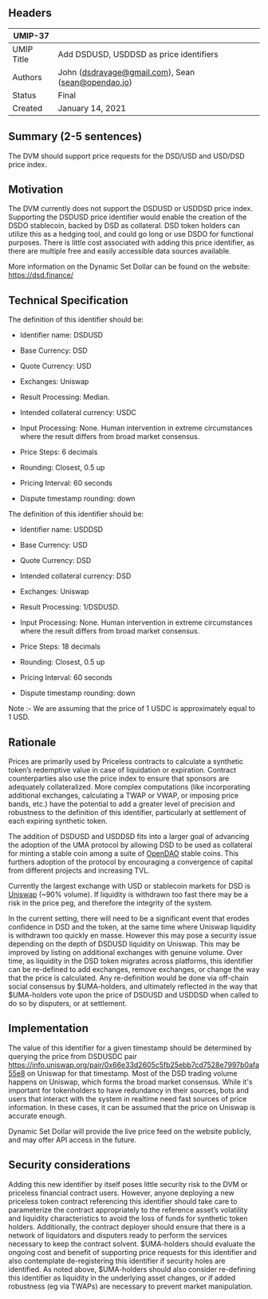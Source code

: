 ## Headers
| UMIP-37    |                                                                                                                                          |
|------------|------------------------------------------------------------------------------------------------------------------------------------------|
| UMIP Title | Add DSDUSD, USDDSD as price identifiers              |
| Authors    | John (dsdravage@gmail.com), Sean (sean@opendao.io) |
| Status     | Final                                                                                                                                    |
| Created    | January 14, 2021                                                                                                                           |

## Summary (2-5 sentences)
The DVM should support price requests for the DSD/USD and USD/DSD price index.

## Motivation
The DVM currently does not support the DSDUSD or USDDSD price index.
Supporting the DSDUSD price identifier would enable the creation of the DSDO stablecoin, backed by DSD as collateral. DSD token holders can utilize this as a hedging tool, and could go long or use DSDO for functional purposes.
There is little cost associated with adding this price identifier, as there are multiple free and easily accessible data sources available.

More information on the Dynamic Set Dollar can be found on the website: https://dsd.finance/

## Technical Specification
The definition of this identifier should be:
- Identifier name: DSDUSD
- Base Currency: DSD
- Quote Currency: USD
- Exchanges: Uniswap
- Result Processing: Median.
- Intended collateral currency: USDC
- Input Processing: None. Human intervention in extreme circumstances where the result differs from broad market consensus.
- Price Steps: 6 decimals

- Rounding: Closest, 0.5 up
- Pricing Interval: 60 seconds
- Dispute timestamp rounding: down

The definition of this identifier should be:
- Identifier name: USDDSD
- Base Currency: USD
- Quote Currency: DSD
- Intended collateral currency: DSD
- Exchanges: Uniswap
- Result Processing: 1/DSDUSD.
- Input Processing: None. Human intervention in extreme circumstances where the result differs from broad market consensus.
- Price Steps: 18 decimals

- Rounding: Closest, 0.5 up
- Pricing Interval: 60 seconds
- Dispute timestamp rounding: down

Note :- We are assuming that the price of 1 USDC is approximately equal to 1 USD.



## Rationale

Prices are primarily used by Priceless contracts to calculate a synthetic token’s redemptive value in case of liquidation or expiration. Contract counterparties also use the price index to ensure that sponsors are adequately collateralized. More complex computations (like incorporating additional exchanges, calculating a TWAP or VWAP, or imposing price bands, etc.) have the potential to add a greater level of precision and robustness to the definition of this identifier, particularly at settlement of each expiring synthetic token.

The addition of DSDUSD  and USDDSD fits into a larger goal of advancing the adoption of the UMA protocol by allowing DSD to be used as collateral for minting a stable coin among a suite of [OpenDAO](https://opendao.io) stable coins. This furthers adoption of the protocol by encouraging a convergence of capital from different projects and increasing TVL.

Currently the largest exchange with USD or stablecoin markets for DSD is [Uniswap](https://info.uniswap.org/pair/0x66e33d2605c5fb25ebb7cd7528e7997b0afa55e8) (~90% volume). If liquidity is withdrawn too fast there may be a risk in the price peg, and therefore the integrity of the system.

In the current setting, there will need to be a significant event that erodes confidence in DSD and the token, at the same time where Uniswap liquidity is withdrawn too quickly en masse. However this may pose a security issue depending on the depth of DSDUSD liquidity on Uniswap. This may be improved by listing on additional exchanges with genuine volume.
Over time, as liquidity in the DSD token migrates across platforms, this identifier can be re-defined to add exchanges, remove exchanges, or change the way that the price is calculated. Any re-definition would be done via off-chain social consensus by $UMA-holders, and ultimately reflected in the way that $UMA-holders vote upon the price of DSDUSD and USDDSD when called to do so by disputers, or at settlement.



## Implementation

The value of this identifier for a given timestamp should be determined by querying the price from DSDUSDC pair https://info.uniswap.org/pair/0x66e33d2605c5fb25ebb7cd7528e7997b0afa55e8 on Uniswap for that timestamp. Most of the DSD trading volume happens on Uniswap, which forms the broad market consensus. 
While it's important for tokenholders to have redundancy in their sources, bots and users that interact with the system in realtime need fast sources of price information. In these cases, it can be assumed that the price on Uniswap is accurate enough.

Dynamic Set Dollar will provide the live price feed on the website publicly, and may offer API access in the future.

## Security considerations
Adding this new identifier by itself poses little security risk to the DVM or priceless financial contract users. However, anyone deploying a new priceless token contract referencing this identifier should take care to parameterize the contract appropriately to the reference asset’s volatility and liquidity characteristics to avoid the loss of funds for synthetic token holders. Additionally, the contract deployer should ensure that there is a network of liquidators and disputers ready to perform the services necessary to keep the contract solvent.
$UMA-holders should evaluate the ongoing cost and benefit of supporting price requests for this identifier and also contemplate de-registering this identifier if security holes are identified. As noted above, $UMA-holders should also consider re-defining this identifier as liquidity in the underlying asset changes, or if added robustness (eg via TWAPs) are necessary to prevent market manipulation.